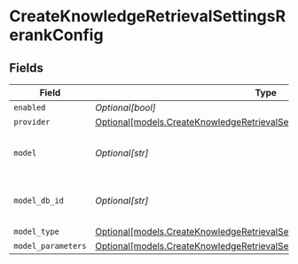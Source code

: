 # CreateKnowledgeRetrievalSettingsRerankConfig


## Fields

| Field                                                                                                                                              | Type                                                                                                                                               | Required                                                                                                                                           | Description                                                                                                                                        |
| -------------------------------------------------------------------------------------------------------------------------------------------------- | -------------------------------------------------------------------------------------------------------------------------------------------------- | -------------------------------------------------------------------------------------------------------------------------------------------------- | -------------------------------------------------------------------------------------------------------------------------------------------------- |
| `enabled`                                                                                                                                          | *Optional[bool]*                                                                                                                                   | :heavy_minus_sign:                                                                                                                                 | N/A                                                                                                                                                |
| `provider`                                                                                                                                         | [Optional[models.CreateKnowledgeRetrievalSettingsKnowledgeProvider]](../models/createknowledgeretrievalsettingsknowledgeprovider.md)               | :heavy_minus_sign:                                                                                                                                 | N/A                                                                                                                                                |
| `model`                                                                                                                                            | *Optional[str]*                                                                                                                                    | :heavy_minus_sign:                                                                                                                                 | The name of the model to use                                                                                                                       |
| `model_db_id`                                                                                                                                      | *Optional[str]*                                                                                                                                    | :heavy_minus_sign:                                                                                                                                 | The ID of the model in the database                                                                                                                |
| `model_type`                                                                                                                                       | [Optional[models.CreateKnowledgeRetrievalSettingsKnowledgeModelType]](../models/createknowledgeretrievalsettingsknowledgemodeltype.md)             | :heavy_minus_sign:                                                                                                                                 | N/A                                                                                                                                                |
| `model_parameters`                                                                                                                                 | [Optional[models.CreateKnowledgeRetrievalSettingsKnowledgeModelParameters]](../models/createknowledgeretrievalsettingsknowledgemodelparameters.md) | :heavy_minus_sign:                                                                                                                                 | N/A                                                                                                                                                |